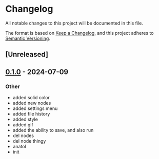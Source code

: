 # Changelog
All notable changes to this project will be documented in this file.

The format is based on [Keep a Changelog](https://keepachangelog.com/en/1.0.0/),
and this project adheres to [Semantic Versioning](https://semver.org/spec/v2.0.0.html).

## [Unreleased]

## [0.1.0](https://github.com/ollielynas/reanimator/releases/tag/v0.1.0) - 2024-07-09

### Other
- added solid color
- added new nodes
- added settings menu
- added file history
- added style
- added gif
- added the ability to save, and also run
- del nodes
- del node thingy
- anatol
- init
